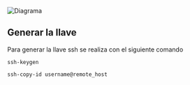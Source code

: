 ![Diagrama](https://drive.google.com/file/d/1-s3fjZI8dYgcBkY5PIMBrq6ik-XtR4JS/view?usp=share_link)


## Generar la llave 
Para generar la llave ssh se realiza con el siguiente comando

```
ssh-keygen
```

```
ssh-copy-id username@remote_host
```


